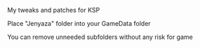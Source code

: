My tweaks and patches for KSP

Place "Jenyaza" folder into your GameData folder

You can remove unneeded subfolders without any risk for game
